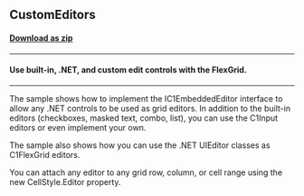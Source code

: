 ## CustomEditors
#### [Download as zip](https://minhaskamal.github.io/DownGit/#/home?url=https://github.com/GrapeCity/ComponentOne-WinForms-Samples/tree/master/NetFramework\FlexGrid\CS\CustomEditors)
____
#### Use built-in, .NET, and custom edit controls with the FlexGrid.
____
The sample shows how to implement the IC1EmbeddedEditor interface to allow any .NET controls to be used as grid editors. In addition to the built-in editors (checkboxes, masked text, combo, list), you can use the C1Input editors or even implement your own. 

The sample also shows how you can use the .NET UIEditor classes as C1FlexGrid editors. 

You can attach any editor to any grid row, column, or cell range using the new CellStyle.Editor property. 